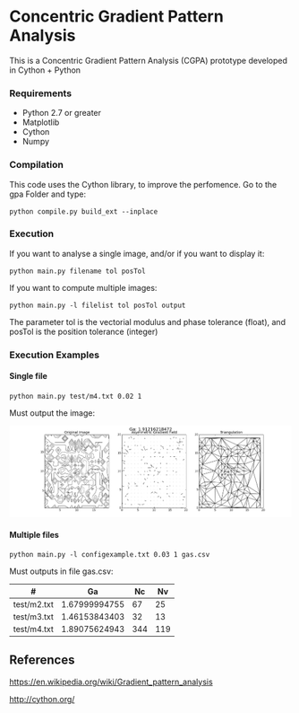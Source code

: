 # Concentric Gradient Pattern Analysis
This is a Concentric Gradient Pattern Analysis (CGPA) prototype developed in Cython + Python

### Requirements
 - Python 2.7 or greater
 - Matplotlib
 - Cython
 - Numpy

### Compilation

This code uses the Cython library, to improve the perfomence. Go to the gpa Folder and type:

    python compile.py build_ext --inplace

### Execution

If you want to analyse a single image, and/or if you want to display it:

    python main.py filename tol posTol

If you want to compute multiple images:

    python main.py -l filelist tol posTol output

The parameter tol is the vectorial modulus and phase tolerance (float), and posTol is the position tolerance (integer)

### Execution Examples
#### Single file

    python main.py test/m4.txt 0.02 1

Must output the image:

![mapExampleIt19](/gpa/Figures/exampleOutput_m4.png)

#### Multiple files

    python main.py -l configexample.txt 0.03 1 gas.csv

Must outputs in file gas.csv:

\# | Ga	| Nc |	Nv
------- | ------- | ------- | -------
test/m2.txt |	1.67999994755	| 67	| 25
test/m3.txt	| 1.46153843403	| 32	| 13
test/m4.txt	| 1.89075624943 |	344	| 119


## References
https://en.wikipedia.org/wiki/Gradient_pattern_analysis

http://cython.org/
